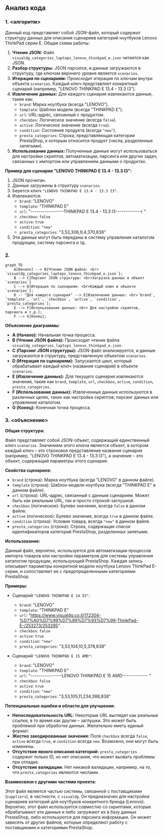 ## Анализ кода

### 1. <алгоритм>

Данный код представляет собой JSON-файл, который содержит структуру данных для описания сценариев категорий ноутбуков Lenovo ThinkPad серии E. 
Общая схема работы:

1.  **Чтение JSON:** Файл `visualdg_categories_laptops_lenovo_thinkpad_e.json` читается как JSON.
2.  **Разбор структуры:** JSON парсится, и данные загружаются в структуру, где ключом верхнего уровня является `scenarios`.
3.  **Итерация по сценариям:** Происходит итерация по ключам внутри объекта `scenarios`. Каждый ключ представляет конкретный сценарий (например, "LENOVO THINKPAD E 13.4 - 13.3 I3").
4.  **Извлечение данных:** Для каждого сценария извлекаются данные, такие как:
    *   `brand`: Марка ноутбука (всегда "LENOVO").
    *   `template`: Шаблон модели (всегда "THINKPAD E").
    *   `url`: URL-адрес, связанный с продуктом.
    *   `checkbox`: Логическое значение (всегда `false`).
    *   `active`: Логическое значение (всегда `true`).
     *   `condition`: Состояние продукта (всегда `"new"`).
    *   `presta_categories`: Строка, представляющая категории PrestaShop, к которым относится продукт (числа, разделенные запятыми).
5.  **Использование данных:** Полученные данные могут использоваться для настройки скриптов, автоматизации, парсинга или других задач, связанных с импортом или управлением данными о продуктах.

**Пример для сценария "LENOVO THINKPAD E 13.4 - 13.3 I3":**

1.  JSON прочитан.
2.  Данные загружены в структуру `scenarios`.
3.  Берется ключ `"LENOVO THINKPAD E 13.4 - 13.3 I3"`.
4.  Извлекаются:
    *   `brand`: "LENOVO"
    *   `template`: "THINKPAD E"
    *   `url`: "-----------------THINKPAD E 13.4 - 13.3 I3-------------r "
    *   `checkbox`: `false`
    *   `active`: `true`
    *   `condition`: `"new"`
    *   `presta_categories`: "3,53,306,9,4,370,838"
5.  Эти данные могут быть переданы в систему управления каталогом продукции, систему парсинга и тд.

### 2. <mermaid>

```mermaid
graph TD
    A[Начало] --> B{Чтение JSON файла: <br> `visualdg_categories_laptops_lenovo_thinkpad_e.json`};
    B --> C[Парсинг JSON структуры: <br>Загрузка данных в объект `scenarios`]
    C --> D{Итерация по сценариям: <br>Каждый ключ в объекте `scenarios`};
    D -- "Для каждого сценария" --> E[Извлечение данных: <br>`brand`, `template`, `url`, `checkbox`, `active`, `condition`, `presta_categories`];
    E --> F[Использование данных: <br> Для настройки скриптов, парсинга и т.д.];
    F --> G[Конец];
```

**Объяснение диаграммы:**

*   **A (Начало):** Начальная точка процесса.
*   **B (Чтение JSON файла):** Происходит чтение файла `visualdg_categories_laptops_lenovo_thinkpad_e.json`.
*   **C (Парсинг JSON структуры):** JSON-файл анализируется, и данные загружаются в структуру, представленную объектом `scenarios`.
*   **D (Итерация по сценариям):** Запускается цикл, который обрабатывает каждый ключ (название сценария) в объекте `scenarios`.
*   **E (Извлечение данных):** Для текущего сценария извлекаются значения, такие как `brand`, `template`, `url`, `checkbox`, `active`, `condition`, `presta_categories`.
*    **F (Использование данных):** Извлеченные данные используются в различных целях, таких как настройка скриптов, парсинг данных или управление каталогом.
*   **G (Конец):** Конечная точка процесса.

### 3. <объяснение>

**Общая структура:**

Файл представляет собой JSON-объект, содержащий единственный ключ `scenarios`. Значением этого ключа является объект, в котором каждый ключ – это строковое представление названия сценария (например, "LENOVO THINKPAD E 13.4 - 13.3 I3"), а значение – это объект, содержащий параметры этого сценария.

**Свойства сценариев:**

*   `brand` (строка): Марка ноутбука (всегда "LENOVO" в данном файле).
*   `template` (строка): Шаблон модели ноутбука (всегда "THINKPAD E" в данном файле).
*   `url` (строка): URL-адрес, связанный с данным сценарием. Может быть как реальным URL, так и просто строкой-заглушкой.
*    `checkbox` (логическое): Булево значение, всегда `false` в данном файле.
*   `active` (логическое): Булево значение, всегда `true` в данном файле.
*   `condition` (строка): Условие товара, всегда `"new"` в данном файле.
*   `presta_categories` (строка): Строка, содержащая список идентификаторов категорий PrestaShop, разделенных запятыми.

**Использование:**

Данный файл, вероятно, используется для автоматизации процессов импорта товаров или настройки параметров для системы управления каталогом продукции, использующей PrestaShop. Каждая запись описывает параметры конкретной модели ноутбука Lenovo ThinkPad E-серии, и сопоставляет ее с предопределенными категориями PrestaShop.

**Примеры:**

*   Сценарий `"LENOVO THINKPAD E 14 I5"`:
    *   `brand`: "LENOVO"
    *   `template`: "THINKPAD E"
    *   `url`: "https://www.visualdg.co.il/172304-%D7%A0%D7%99%D7%99%D7%93%D7%99-ThinkPad-E-/253273/253295"
    *   `checkbox`: `false`
    *   `active`: `true`
    *   `condition`: `"new"`
    *   `presta_categories`: "3,53,104,10,5,378,838"

*   Сценарий `"LENOVO THINKPAD E 15 AMD"`:
    *   `brand`: "LENOVO"
    *   `template`: "THINKPAD E"
    *   `url`: "----------------LENOVO THINKPAD E 15 AMD------------- "
    *   `checkbox`: `false`
    *   `active`: `true`
     *   `condition`: `"new"`
    *   `presta_categories`: "3,53,105,11,234,388,838"

**Потенциальные ошибки и области для улучшения:**

*   **Непоследовательность URL:** Некоторые URL выглядят как реальные ссылки, в то время как другие – заглушки. Это может быть проблемой при обработке данных. Желательно иметь единый формат.
*   **Жестко закодированные значения:**  Поля `checkbox` всегда `false`, `active` всегда `true`, и `condition` всегда `new`. Возможно, они могут быть изменены.
*  **Отсутствие явного описания категорий:**  `presta_categories` содержит только ID, но нет описания, что может вызвать проблемы при отладке.
*  **Отсутствие валидации:** Нет никакой валидации, например, на то, что `presta_categories` являются числами.

**Взаимосвязи с другими частями проекта:**

Этот файл является частью системы, связанной с поставщиками (`suppliers`), в частности, с `visualdg`. Он предназначен для настройки сценариев категорий для ноутбуков конкретного бренда (Lenovo). Вероятно, этот файл используется совместно со скриптами, которые обрабатывают эти данные и либо загружают их в базу данных PrestaShop, либо используются для парсинга информации. Он может зависеть от других файлов, которые определяют работу с поставщиками и категориями PrestaShop.